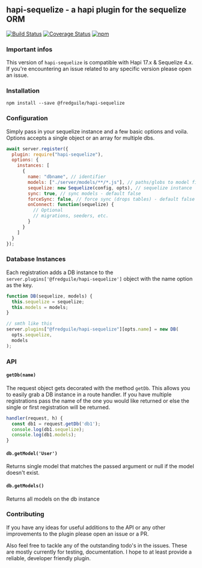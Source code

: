 ## hapi-sequelize - a hapi plugin for the sequelize ORM

[![Build Status](https://circleci.com/gh/fredguile/hapi-sequelize.svg?style=svg)](https://circleci.com/gh/fredguile/hapi-sequelize)
[![Coverage Status](https://coveralls.io/repos/github/fredguile/hapi-sequelize/badge.svg)](https://coveralls.io/github/fredguile/hapi-sequelize)
[![npm](https://img.shields.io/npm/dm/localeval.svg)](https://www.npmjs.com/package/@fredguile/hapi-sequelize)

### Important infos

This version of `hapi-sequelize` is compatible with Hapi 17.x & Sequelize 4.x. If you're
encountering an issue related to any specific version please open an issue.

### Installation

`npm install --save @fredguile/hapi-sequelize`

### Configuration

Simply pass in your sequelize instance and a few basic options and voila. Options accepts a single object
or an array for multiple dbs.

```javascript
await server.register({
  plugin: require("hapi-sequelize"),
  options: { 
    instances: [
      {
        name: "dbname", // identifier
        models: ["./server/models/**/*.js"], // paths/globs to model files
        sequelize: new Sequelize(config, opts), // sequelize instance
        sync: true, // sync models - default false
        forceSync: false, // force sync (drops tables) - default false
        onConnect: function(sequelize) {
          // Optional
          // migrations, seeders, etc.
        }
      }
    ]
  }
});
```

### Database Instances

Each registration adds a DB instance to the `server.plugins['@fredguile/hapi-sequelize']` object with the
name option as the key.

```javascript
function DB(sequelize, models) {
  this.sequelize = sequelize;
  this.models = models;
}

// smth like this
server.plugins["@fredguile/hapi-sequelize"][opts.name] = new DB(
  opts.sequelize,
  models
);
```

### API

#### `getDb(name)`

The request object gets decorated with the method `getDb`. This allows you to easily grab a
DB instance in a route handler. If you have multiple registrations pass the name of the one
you would like returned or else the single or first registration will be returned.

```javascript
handler(request, h) {
  const db1 = request.getDb('db1');
  console.log(db1.sequelize);
  console.log(db1.models);
}
```

#### `db.getModel('User')`

Returns single model that matches the passed argument or null if the model doesn't exist.

#### `db.getModels()`

Returns all models on the db instance

### Contributing

If you have any ideas for useful additions to the API or any other improvements to the plugin
please open an issue or a PR.

Also feel free to tackle any of the outstanding todo's in the issues. These are mostly currently
for testing, documentation. I hope to at least provide a reliable, developer friendly plugin.
